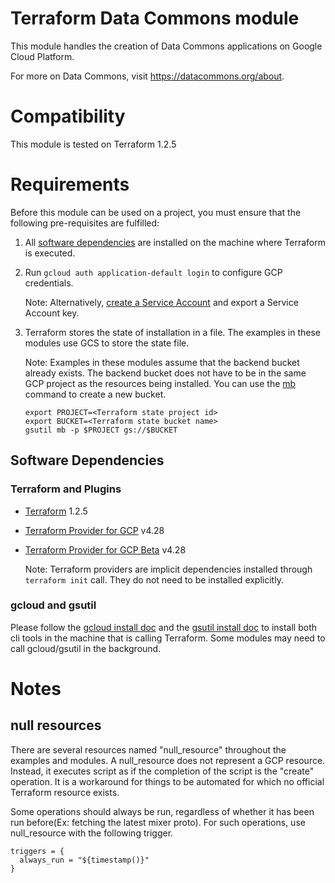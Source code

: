 # Terraform Data Commons module

This module handles the creation of Data Commons applications on Google Cloud Platform.

For more on Data Commons, visit https://datacommons.org/about.

# Compatibility

This module is tested on Terraform 1.2.5

# Requirements

Before this module can be used on a project, you must ensure that the following pre-requisites are fulfilled:

1. All [software dependencies](#software-dependencies) are installed on the machine where Terraform is executed.

2. Run `gcloud auth application-default login` to configure GCP credentials.

    Note: Alternatively, [create a Service Account](https://cloud.google.com/docs/authentication/production#create_service_account) and export a Service Account key.

3. Terraform stores the state of installation in a file. The examples in these modules use GCS to store the state file.

    Note: Examples in these modules assume that the backend bucket already exists. The backend bucket does not have to be in the same GCP project as the resources being installed. You can use the [mb](https://cloud.google.com/storage/docs/gsutil/commands/mb) command to create a new bucket.

    ```
    export PROJECT=<Terraform state project id>
    export BUCKET=<Terraform state bucket name>
    gsutil mb -p $PROJECT gs://$BUCKET
    ```

## Software Dependencies

### Terraform and Plugins

- [Terraform](https://www.terraform.io/downloads.html) 1.2.5
- [Terraform Provider for GCP](https://github.com/hashicorp/terraform-provider-google) v4.28
- [Terraform Provider for GCP Beta](https://github.com/hashicorp/terraform-provider-google-beta) v4.28

    Note: Terraform providers are implicit dependencies installed through `terraform init` call. They do not need to be installed explicitly.

### gcloud and gsutil

Please follow the [gcloud install doc](https://cloud.google.com/sdk/docs/install) and the [gsutil install doc](https://cloud.google.com/storage/docs/gsutil_install) to install both cli tools in the machine that is calling Terraform. Some modules may need to call gcloud/gsutil in the background.


# Notes

## null resources

There are several resources named "null_resource" throughout the examples and modules. A null_resource does not represent a GCP resource. Instead, it executes script as if the completion of the script is the "create" operation. It is a workaround for things to be automated for which no official Terraform resource exists.

Some operations should always be run, regardless of whether it has been run before(Ex: fetching the latest mixer proto). For such operations, use null_resource with the following trigger.

```text
triggers = {
  always_run = "${timestamp()}"
}
```